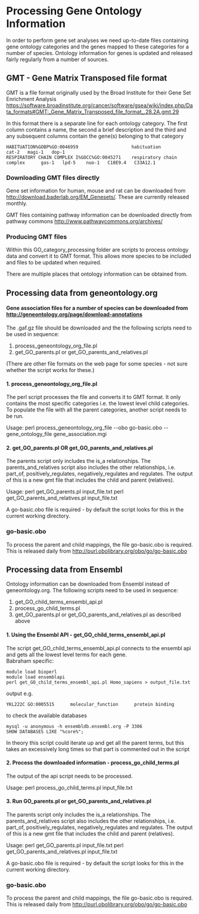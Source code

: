 # Processing Gene Ontology Information

In order to perform gene set analyses we need up-to-date files containing gene ontology categories and the genes mapped to these categories for a number of species. Ontology information for genes is updated and released fairly regularly from a number of sources.

## GMT - Gene Matrix Transposed file format 

GMT is a file format originally used by the Broad Institute for their Gene Set Enrichment Analysis https://software.broadinstitute.org/cancer/software/gsea/wiki/index.php/Data_formats#GMT:_Gene_Matrix_Transposed_file_format_.28.2A.gmt.29               

In this format there is a separate line for each ontology category. The first column contains a name, the second a brief description and the third and any subsequent columns contain the gene(s) belonging to that category
```
HABITUATION%GOBP%GO:0046959                    habituation                    cat-2   magi-1   dop-1                   
RESPIRATORY CHAIN COMPLEX I%GOCC%GO:0045271    respiratory chain complex      gas-1   lpd-5    nuo-1   C18E9.4   C33A12.1          
```
### Downloading GMT files directly

Gene set information for human, mouse and rat can be downloaded from http://download.baderlab.org/EM_Genesets/. These are currently released monthly. 

GMT files containing pathway information can be downloaded directly from pathway commons http://www.pathwaycommons.org/archives/

### Producing GMT files

Within this GO_category_processing folder are scripts to process ontology data and convert it to GMT format. This allows more species to be included and files to be updated when required. 

There are multiple places that ontology information can be obtained from.


## Processing data from geneontology.org

#### Gene association files for a number of species can be downloaded from http://geneontology.org/page/download-annotations 

The .gaf.gz file should be downloaded and the the following scripts need to be used in sequence:             
1. process_geneontology_org_file.pl 
2. get_GO_parents.pl or get_GO_parents_and_relatives.pl

(There are other file formats on the web page for some species - not sure whether the script works for these.)

#### 1. process_geneontology_org_file.pl  

The perl script processes the file and converts it to GMT format. It only contains the most specific categories i.e. the lowest level child categories. To populate the file with all the parent categories, another script needs to be run.

Usage: perl process_geneontology_org_file --obo go-basic.obo --gene_ontology_file gene_association.mgi


#### 2. get_GO_parents.pl OR get_GO_parents_and_relatives.pl

The parents script only includes the is_a relationships.
The parents_and_relatives script also includes the other relationships, i.e. part_of, positively_regulates, negatively_regulates and regulates.
The output of this is a new gmt file that includes the child and parent (relatives).

Usage:  perl get_GO_parents.pl input_file.txt
	perl get_GO_parents_and_relatives.pl input_file.txt

A go-basic.obo file is required - by default the script looks for this in the current working directory.

### go-basic.obo
To process the parent and child mappings, the file go-basic.obo is required. This is released daily from http://purl.obolibrary.org/obo/go/go-basic.obo



## Processing data from Ensembl

Ontology information can be downloaded from Ensembl instead of geneontology.org. 
The following scripts need to be used in sequence:
1. get_GO_child_terms_ensembl_api.pl 
2. process_go_child_terms.pl
3. get_GO_parents.pl or get_GO_parents_and_relatives.pl as described above

#### 1. Using the Ensembl API - get_GO_child_terms_ensembl_api.pl 

The script get_GO_child_terms_ensembl_api.pl connects to the ensembl api and gets all the lowest level terms for each gene.        
Babraham specific:      
```
module load bioperl 
module load ensemblapi
perl get_GO_child_terms_ensembl_api.pl Homo_sapiens > output_file.txt
```
output e.g.          
```
YKL222C GO:0005515      molecular_function      protein binding
```
to check the available databases
```
mysql -u anonymous -h ensembldb.ensembl.org -P 3306
SHOW DATABASES LIKE "%core%";
```

In theory this script could iterate up and get all the parent terms, but this takes an excessively long times so that part is commented out in the script

#### 2. Process the downloaded information - process_go_child_terms.pl

The output of the api script needs to be processed.

Usage: perl process_go_child_terms.pl input_file.txt

#### 3. Run GO_parents.pl or get_GO_parents_and_relatives.pl

The parents script only includes the is_a relationships.
The parents_and_relatives script also includes the other relationships, i.e. part_of, positively_regulates, negatively_regulates and regulates.
The output of this is a new gmt file that includes the child and parent (relatives).

Usage:  perl get_GO_parents.pl input_file.txt
	perl get_GO_parents_and_relatives.pl input_file.txt

A go-basic.obo file is required - by default the script looks for this in the current working directory.

### go-basic.obo
To process the parent and child mappings, the file go-basic.obo is required. This is released daily from http://purl.obolibrary.org/obo/go/go-basic.obo

